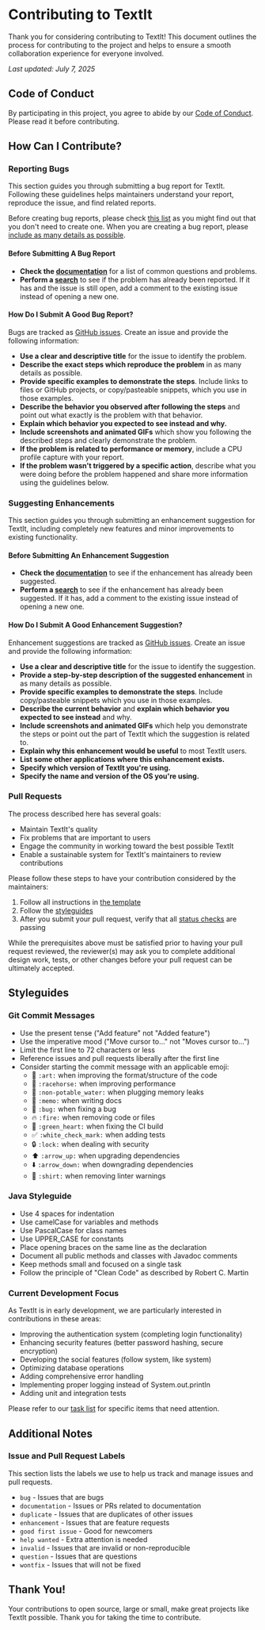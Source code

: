 # Contributing to TextIt

Thank you for considering contributing to TextIt! This document outlines the process for contributing to the project and helps to ensure a smooth collaboration experience for everyone involved.

*Last updated: July 7, 2025*

## Code of Conduct

By participating in this project, you agree to abide by our [Code of Conduct](CODE_OF_CONDUCT.md). Please read it before contributing.

## How Can I Contribute?

### Reporting Bugs

This section guides you through submitting a bug report for TextIt. Following these guidelines helps maintainers understand your report, reproduce the issue, and find related reports.

Before creating bug reports, please check [this list](#before-submitting-a-bug-report) as you might find out that you don't need to create one. When you are creating a bug report, please [include as many details as possible](#how-do-i-submit-a-good-bug-report).

#### Before Submitting A Bug Report

* **Check the [documentation](README.md)** for a list of common questions and problems.
* **Perform a [search](https://github.com/yourusername/textit/issues)** to see if the problem has already been reported. If it has and the issue is still open, add a comment to the existing issue instead of opening a new one.

#### How Do I Submit A Good Bug Report?

Bugs are tracked as [GitHub issues](https://github.com/yourusername/textit/issues). Create an issue and provide the following information:

* **Use a clear and descriptive title** for the issue to identify the problem.
* **Describe the exact steps which reproduce the problem** in as many details as possible.
* **Provide specific examples to demonstrate the steps**. Include links to files or GitHub projects, or copy/pasteable snippets, which you use in those examples.
* **Describe the behavior you observed after following the steps** and point out what exactly is the problem with that behavior.
* **Explain which behavior you expected to see instead and why.**
* **Include screenshots and animated GIFs** which show you following the described steps and clearly demonstrate the problem.
* **If the problem is related to performance or memory**, include a CPU profile capture with your report.
* **If the problem wasn't triggered by a specific action**, describe what you were doing before the problem happened and share more information using the guidelines below.

### Suggesting Enhancements

This section guides you through submitting an enhancement suggestion for TextIt, including completely new features and minor improvements to existing functionality.

#### Before Submitting An Enhancement Suggestion

* **Check the [documentation](README.md)** to see if the enhancement has already been suggested.
* **Perform a [search](https://github.com/yourusername/textit/issues)** to see if the enhancement has already been suggested. If it has, add a comment to the existing issue instead of opening a new one.

#### How Do I Submit A Good Enhancement Suggestion?

Enhancement suggestions are tracked as [GitHub issues](https://github.com/yourusername/textit/issues). Create an issue and provide the following information:

* **Use a clear and descriptive title** for the issue to identify the suggestion.
* **Provide a step-by-step description of the suggested enhancement** in as many details as possible.
* **Provide specific examples to demonstrate the steps**. Include copy/pasteable snippets which you use in those examples.
* **Describe the current behavior** and **explain which behavior you expected to see instead** and why.
* **Include screenshots and animated GIFs** which help you demonstrate the steps or point out the part of TextIt which the suggestion is related to.
* **Explain why this enhancement would be useful** to most TextIt users.
* **List some other applications where this enhancement exists.**
* **Specify which version of TextIt you're using.**
* **Specify the name and version of the OS you're using.**

### Pull Requests

The process described here has several goals:

- Maintain TextIt's quality
- Fix problems that are important to users
- Engage the community in working toward the best possible TextIt
- Enable a sustainable system for TextIt's maintainers to review contributions

Please follow these steps to have your contribution considered by the maintainers:

1. Follow all instructions in [the template](PULL_REQUEST_TEMPLATE.md)
2. Follow the [styleguides](#styleguides)
3. After you submit your pull request, verify that all [status checks](https://help.github.com/articles/about-status-checks/) are passing

While the prerequisites above must be satisfied prior to having your pull request reviewed, the reviewer(s) may ask you to complete additional design work, tests, or other changes before your pull request can be ultimately accepted.

## Styleguides

### Git Commit Messages

* Use the present tense ("Add feature" not "Added feature")
* Use the imperative mood ("Move cursor to..." not "Moves cursor to...")
* Limit the first line to 72 characters or less
* Reference issues and pull requests liberally after the first line
* Consider starting the commit message with an applicable emoji:
    * 🎨 `:art:` when improving the format/structure of the code
    * 🐎 `:racehorse:` when improving performance
    * 🚱 `:non-potable_water:` when plugging memory leaks
    * 📝 `:memo:` when writing docs
    * 🐛 `:bug:` when fixing a bug
    * 🔥 `:fire:` when removing code or files
    * 💚 `:green_heart:` when fixing the CI build
    * ✅ `:white_check_mark:` when adding tests
    * 🔒 `:lock:` when dealing with security
    * ⬆️ `:arrow_up:` when upgrading dependencies
    * ⬇️ `:arrow_down:` when downgrading dependencies
    * 👕 `:shirt:` when removing linter warnings

### Java Styleguide

* Use 4 spaces for indentation
* Use camelCase for variables and methods
* Use PascalCase for class names
* Use UPPER_CASE for constants
* Place opening braces on the same line as the declaration
* Document all public methods and classes with Javadoc comments
* Keep methods small and focused on a single task
* Follow the principle of "Clean Code" as described by Robert C. Martin

### Current Development Focus

As TextIt is in early development, we are particularly interested in contributions in these areas:

* Improving the authentication system (completing login functionality)
* Enhancing security features (better password hashing, secure encryption)
* Developing the social features (follow system, like system)
* Optimizing database operations
* Adding comprehensive error handling
* Implementing proper logging instead of System.out.println
* Adding unit and integration tests

Please refer to our [task list](tasks.md) for specific items that need attention.

## Additional Notes

### Issue and Pull Request Labels

This section lists the labels we use to help us track and manage issues and pull requests.

* `bug` - Issues that are bugs
* `documentation` - Issues or PRs related to documentation
* `duplicate` - Issues that are duplicates of other issues
* `enhancement` - Issues that are feature requests
* `good first issue` - Good for newcomers
* `help wanted` - Extra attention is needed
* `invalid` - Issues that are invalid or non-reproducible
* `question` - Issues that are questions
* `wontfix` - Issues that will not be fixed

## Thank You!

Your contributions to open source, large or small, make great projects like TextIt possible. Thank you for taking the time to contribute.
